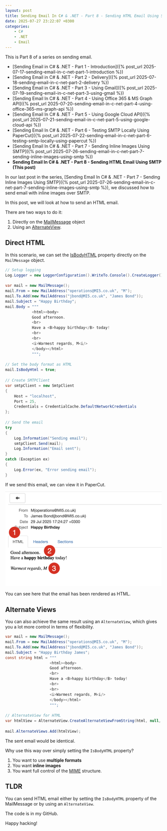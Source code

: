 ```yaml
---
layout: post
title: Sending Email In C# & .NET - Part 8 - Sending HTML Email Using SMTP
date: 2025-07-27 23:22:07 +0300
categories:
    - C#
    - .NET
    - Email
---
```


This is Part 8 of a series on sending email.

- [Sending Email in C# & .NET  - Part 1 - Introduction]({% post_url 2025-07-17-sending-email-in-c-net-part-1-introduction %})
- [Sending Email in C# & .NET - Part 2 - Delivery]({% post_url 2025-07-18-sending-email-in-c-net-part-2-delivery %})
- [Sending Email in C# & .NET - Part 3 - Using Gmail]({% post_url 2025-07-19-sending-email-in-c-net-part-3-using-gmail %})
- [Sending Email In C# & .NET - Part 4 - Using Office 365 & MS Graph API]({% post_url 2025-07-20-sending-email-in-c-net-part-4-using-office-365-ms-graph-api %})
- [Sending Email In C# & .NET - Part 5 - Using Google Cloud API]({% post_url 2025-07-21-sending-email-in-c-net-part-5-using-google-cloud-api %})
- [Sending Email In C# & .NET - Part 6 - Testing SMTP Locally  Using PaperCut]({% post_url 2025-07-22-sending-email-in-c-net-part-6-testing-smtp-locally-using-papercut %})
- [Sending Email In C# & .NET - Part 7 - Sending Inline Images Using SMTP]({% post_url 2025-07-26-sending-email-in-c-net-part-7-sending-inline-images-using-smtp %})
- **Sending Email In C# & .NET - Part 8 - Sending HTML Email Using SMTP (This post)**

In our last post in the series, [Sending Email In C# & .NET - Part 7 - Sending Inline Images Using SMTP]({% post_url 2025-07-26-sending-email-in-c-net-part-7-sending-inline-images-using-smtp %}), we discussed how to send email with inline images over SMTP.

In this post, we will look at how to send an HTML email.

There are two ways to do it:

1. Directly on the [MailMessage](https://learn.microsoft.com/en-us/dotnet/api/system.net.mail.mailmessage?view=net-9.0) object
2. Using an [AlternateView](https://learn.microsoft.com/en-us/dotnet/api/system.net.mail.alternateview?view=net-9.0).

## Direct HTML

In this scenario, we can set the [IsBodyHTML](https://learn.microsoft.com/en-us/dotnet/api/system.net.mail.mailmessage.isbodyhtml?view=net-9.0) property directly on the `MailMessage` object.

```c#
// Setup logging
Log.Logger = new LoggerConfiguration().WriteTo.Console().CreateLogger();

var mail = new MailMessage();
mail.From = new MailAddress("operations@MI5.co.uk", "M");
mail.To.Add(new MailAddress("jbond@MI5.co.uk", "James Bond"));
mail.Subject = "Happy Birthday";
mail.Body = """
            <html><body>
            Good afternoon.
            <br>
            Have a <B>happy birthday</B> today!
            <br>
            <br>
            <i>Warmest regards, M<i/>
            </body></html>
            """;

// Set the body format as HTML
mail.IsBodyHtml = true;

// Create SMTPClient
var smtpClient = new SmtpClient
{
    Host = "localhost",
    Port = 25,
    Credentials = CredentialCache.DefaultNetworkCredentials
};

// Send the email
try
{
    Log.Information("Sending email");
    smtpClient.Send(mail);
    Log.Information("Email sent");
}
catch (Exception ex)
{
    Log.Error(ex, "Error sending email");
}
```

If we send this email, we can view it in PaperCut.

![HTMLMailMessage](../images/2025/07/HTMLMailMessage.png)

You can see here that the email has been rendered as HTML.

## Alternate Views

You can also achieve the same result using an `AlternateView`, which gives you a lot more control in terms of flexibility.

```c#
var mail = new MailMessage();
mail.From = new MailAddress("operations@MI5.co.uk", "M");
mail.To.Add(new MailAddress("jbond@MI5.co.uk", "James Bond"));
mail.Subject = "Happy Birthday James";
const string html = """
                    <html><body>
                    Good afternoon.
                    <br>
                    Have a <B>happy birthday</B> today!
                    <br>
                    <br>
                    <i>Warmest regards, M<i/>
                    </body></html>
                    """;

// AlternateView for HTML
var htmlView = AlternateView.CreateAlternateViewFromString(html, null, MediaTypeNames.Text.Html);

mail.AlternateViews.Add(htmlView);
```

The sent email would be identical.

Why use this way over simply setting the `IsBodyHTML` property?

1. You want to use **multiple formats**
2. You want **inline images**
3. You want full control of the [MIME](https://en.wikipedia.org/wiki/MIME) structure.

## TLDR

You can send HTML email either by setting the `IsBodyHTML` property of the MailMessage or by using an `AlternateView`.

The code is in my GitHub.

Happy hacking!
